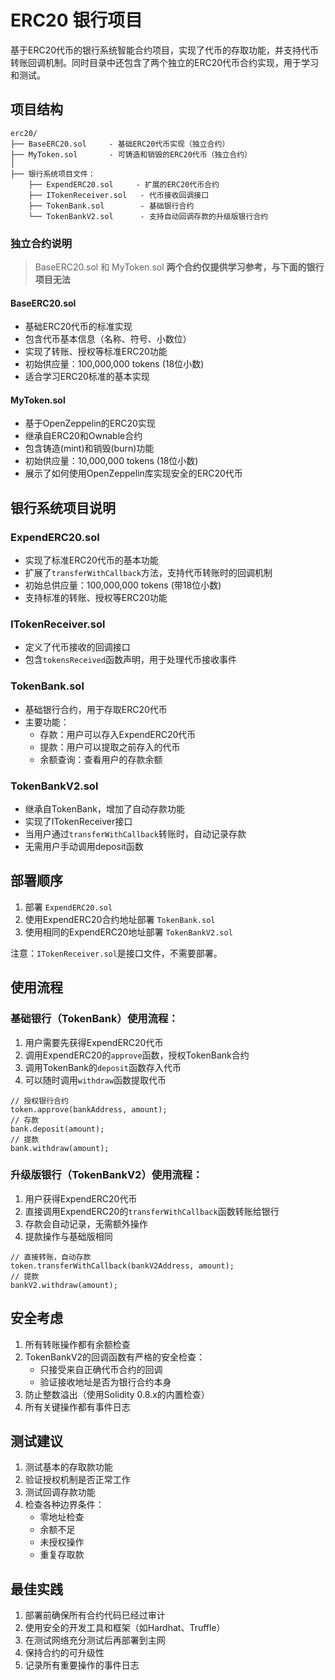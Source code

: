 # ERC20 银行项目

基于ERC20代币的银行系统智能合约项目，实现了代币的存取功能，并支持代币转账回调机制。同时目录中还包含了两个独立的ERC20代币合约实现，用于学习和测试。

## 项目结构

```
erc20/
├── BaseERC20.sol     - 基础ERC20代币实现（独立合约）
├── MyToken.sol       - 可铸造和销毁的ERC20代币（独立合约）
│
├── 银行系统项目文件：
    ├── ExpendERC20.sol     - 扩展的ERC20代币合约
    ├── ITokenReceiver.sol   - 代币接收回调接口
    ├── TokenBank.sol        - 基础银行合约
    └── TokenBankV2.sol      - 支持自动回调存款的升级版银行合约
```

### 独立合约说明

> BaseERC20.sol  和 MyToken.sol  **两个合约仅提供学习参考，与下面的银行项目无法**

#### BaseERC20.sol
- 基础ERC20代币的标准实现
- 包含代币基本信息（名称、符号、小数位）
- 实现了转账、授权等标准ERC20功能
- 初始供应量：100,000,000 tokens (18位小数)
- 适合学习ERC20标准的基本实现

#### MyToken.sol
- 基于OpenZeppelin的ERC20实现
- 继承自ERC20和Ownable合约
- 包含铸造(mint)和销毁(burn)功能
- 初始供应量：10,000,000 tokens (18位小数)
- 展示了如何使用OpenZeppelin库实现安全的ERC20代币

## 银行系统项目说明

### ExpendERC20.sol
- 实现了标准ERC20代币的基本功能
- 扩展了`transferWithCallback`方法，支持代币转账时的回调机制
- 初始总供应量：100,000,000 tokens (带18位小数)
- 支持标准的转账、授权等ERC20功能

### ITokenReceiver.sol
- 定义了代币接收的回调接口
- 包含`tokensReceived`函数声明，用于处理代币接收事件

### TokenBank.sol
- 基础银行合约，用于存取ERC20代币
- 主要功能：
  - 存款：用户可以存入ExpendERC20代币
  - 提款：用户可以提取之前存入的代币
  - 余额查询：查看用户的存款余额

### TokenBankV2.sol
- 继承自TokenBank，增加了自动存款功能
- 实现了ITokenReceiver接口
- 当用户通过`transferWithCallback`转账时，自动记录存款
- 无需用户手动调用deposit函数

## 部署顺序

1. 部署 `ExpendERC20.sol`
2. 使用ExpendERC20合约地址部署 `TokenBank.sol`
3. 使用相同的ExpendERC20地址部署 `TokenBankV2.sol`

注意：`ITokenReceiver.sol`是接口文件，不需要部署。

## 使用流程

### 基础银行（TokenBank）使用流程：

1. 用户需要先获得ExpendERC20代币
2. 调用ExpendERC20的`approve`函数，授权TokenBank合约
3. 调用TokenBank的`deposit`函数存入代币
4. 可以随时调用`withdraw`函数提取代币

```solidity
// 授权银行合约
token.approve(bankAddress, amount);
// 存款
bank.deposit(amount);
// 提款
bank.withdraw(amount);
```

### 升级版银行（TokenBankV2）使用流程：

1. 用户获得ExpendERC20代币
2. 直接调用ExpendERC20的`transferWithCallback`函数转账给银行
3. 存款会自动记录，无需额外操作
4. 提款操作与基础版相同

```solidity
// 直接转账，自动存款
token.transferWithCallback(bankV2Address, amount);
// 提款
bankV2.withdraw(amount);
```

## 安全考虑

1. 所有转账操作都有余额检查
2. TokenBankV2的回调函数有严格的安全检查：
   - 只接受来自正确代币合约的回调
   - 验证接收地址是否为银行合约本身
3. 防止整数溢出（使用Solidity 0.8.x的内置检查）
4. 所有关键操作都有事件日志

## 测试建议

1. 测试基本的存取款功能
2. 验证授权机制是否正常工作
3. 测试回调存款功能
4. 检查各种边界条件：
   - 零地址检查
   - 余额不足
   - 未授权操作
   - 重复存取款

## 最佳实践

1. 部署前确保所有合约代码已经过审计
2. 使用安全的开发工具和框架（如Hardhat、Truffle）
3. 在测试网络充分测试后再部署到主网
4. 保持合约的可升级性
5. 记录所有重要操作的事件日志